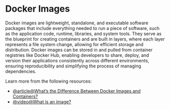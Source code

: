 # Docker Images

Docker images are lightweight, standalone, and executable software packages that include everything needed to run a piece of software, such as the application code, runtime, libraries, and system tools. They serve as the blueprint for creating containers and are built in layers, where each layer represents a file system change, allowing for efficient storage and distribution. Docker images can be stored in and pulled from container registries like Docker Hub, enabling developers to share, deploy, and version their applications consistently across different environments, ensuring reproducibility and simplifying the process of managing dependencies.

Learn more from the following resources:

- [@article@What’s the Difference Between Docker Images and Containers?](https://aws.amazon.com/compare/the-difference-between-docker-images-and-containers/)
- [@video@What is an image?](https://www.youtube.com/watch?v=NyvT9REqLe4)